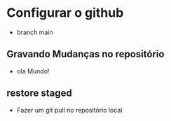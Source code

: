# Configurar o github

* branch main

## Gravando Mudanças no repositório 

* ola Mundo!

## restore staged

* Fazer um git pull no repositório local
